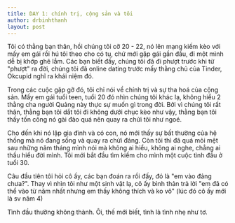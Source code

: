 ```yaml
---
title: DAY 1: chính trị, cộng sản và tôi
author: drbinhthanh
layout: post
---
```


Tôi có thằng bạn thân, hồi chúng tôi cỡ 20 - 22, nó lên mạng kiếm kèo với mấy em gái rồi hú tôi theo cho có tụ, chứ mới gặp gái gần đầu, đi một mình dễ bị khớp ghê lắm. Các bạn biết đấy, chúng tôi đã đi phượt trước khi từ "phượt" ra đời, chúng tôi đã online dating trước mấy thằng chủ của Tinder, Okcupid nghĩ ra khái niệm đó.

Trong các cuộc gặp gỡ đó, tôi chỉ nói về chính trị và sự tha hoá của cộng sản. Mấy em gái tuổi teen, tuổi 20 đó nhìn chúng tôi khác lạ, không hiểu 2 thằng cha người Quảng này thực sự muốn gì trong đời. Bởi vì chúng tôi rất thân, thằng bạn tôi dắt tôi đi không dưới chục kèo như vậy, thằng bạn tôi thấy tốn công nó gài đào quá nên quay ra chửi tôi như ngoé.

Cho đến khi nó lập gia đình và có con, nó mới thấy sự bất thường của hệ thống mà nó đang sống và quay ra chửi đảng. Còn tôi thì đã quá mỏi mệt sau những năm tháng mình nói mà không ai hiểu, không ai nghe, chẳng ai thấu hiểu đời mình. Tôi mới bắt đầu tìm kiếm cho mình một cuộc tình đầu ở tuổi 30.

Câu đầu tiên tôi hỏi cô ấy, các bạn đoán ra rồi đấy, đó là "em vào đảng chưa?". Thay vì nhìn tôi như một sinh vật lạ, cô ấy bình thản trả lời "em đã có thể vào từ năm nhất nhưng em thấy không thích và ko vô" (lúc đó cô ấy mới là sv năm 4)

Tình đầu thường không thành. Ôi, thế mới biết, tình là tình nhẹ như tơ.
